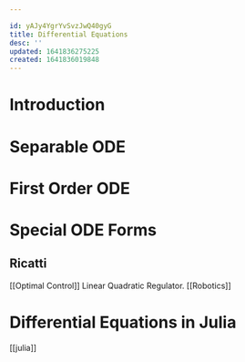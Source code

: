 ```yaml
---

id: yAJy4YgrYvSvzJwQ40gyG
title: Differential Equations
desc: ''
updated: 1641836275225
created: 1641836019848
---
```



# Introduction

# Separable ODE

# First Order ODE

# Special ODE Forms
## Ricatti
[[Optimal Control]] Linear Quadratic Regulator.
[[Robotics]]


# Differential Equations in Julia
[[julia]]





